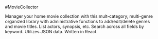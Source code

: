 #MovieCollector

Manager your home movie collection with this mult-category, multi-genre organized library with administrative functions to add/edit/delete genres and movie titles.  List actors, synopsis, etc.  Search across all fields by keyword.  Utilizes JSON data.  Written in React.